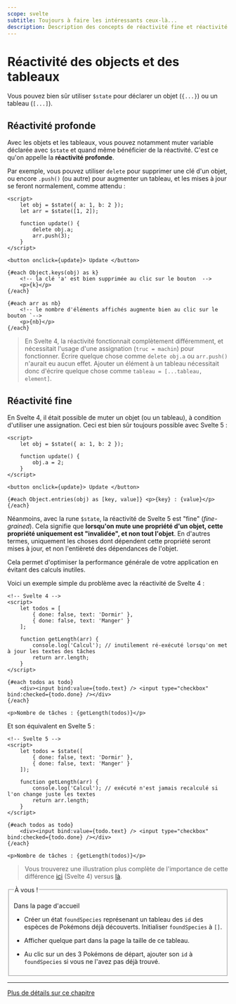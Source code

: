 ```yaml
---
scope: svelte
subtitle: Toujours à faire les intéressants ceux-là...
description: Description des concepts de réactivité fine et réactivité profonde en Svelte 5
---
```


# Réactivité des objects et des tableaux

Vous pouvez bien sûr utiliser `$state` pour déclarer un objet (`{...}`) ou un tableau (`[...]`).

## Réactivité profonde

Avec les objets et les tableaux, vous pouvez notamment muter variable déclarée avec `$state` et
quand même bénéficier de la réactivité. C'est ce qu'on appelle la **réactivité profonde**.

Par exemple, vous pouvez utiliser `delete` pour supprimer une clé d'un objet, ou encore `.push()`
(ou autre) pour augmenter un tableau, et les mises à jour se feront normalement, comme attendu :

```svelte
<script>
	let obj = $state({ a: 1, b: 2 });
	let arr = $state([1, 2]);

	function update() {
		delete obj.a;
		arr.push(3);
	}
</script>

<button onclick={update}> Update </button>

{#each Object.keys(obj) as k}
	<!-- la clé 'a' est bien supprimée au clic sur le bouton  -->
	<p>{k}</p>
{/each}

{#each arr as nb}
	<!-- le nombre d'éléments affichés augmente bien au clic sur le bouton `-->
	<p>{nb}</p>
{/each}
```

> En Svelte 4, la réactivité fonctionnait complètement différemment, et nécessitait l'usage d'une
> assignation (`truc = machin`) pour fonctionner. Écrire quelque chose comme `delete obj.a` ou
> `arr.push()` n'aurait eu aucun effet. Ajouter un élément à un tableau nécessitait donc d'écrire
> quelque chose comme `tableau = [...tableau, element]`.

## Réactivité fine

En Svelte 4, il était possible de muter un objet (ou un tableau), à condition d'utiliser une
assignation. Ceci est bien sûr toujours possible avec Svelte 5 :

```svelte
<script>
	let obj = $state({ a: 1, b: 2 });

	function update() {
		obj.a = 2;
	}
</script>

<button onclick={update}> Update </button>

{#each Object.entries(obj) as [key, value]} <p>{key} : {value}</p> {/each}
```

Néanmoins, avec la rune `$state`, la réactivité de Svelte 5 est "fine" (_fine-grained_). Cela
signifie que **lorsqu'on mute une propriété d'un objet, cette propriété uniquement est "invalidée",
et non tout l'objet**. En d'autres termes, uniquement les choses dont dépendent cette propriété
seront mises à jour, et non l'entièreté des dépendances de l'objet.

Cela permet d'optimiser la performance générale de votre application en évitant des calculs
inutiles.

Voici un exemple simple du problème avec la réactivité de Svelte 4 :

```svelte
<!-- Svelte 4 -->
<script>
	let todos = [
		{ done: false, text: 'Dormir' },
		{ done: false, text: 'Manger' }
	];

	function getLength(arr) {
		console.log('Calcul'); // inutilement ré-exécuté lorsqu'on met à jour les textes des tâches
		return arr.length;
	}
</script>

{#each todos as todo}
	<div><input bind:value={todo.text} /> <input type="checkbox" bind:checked={todo.done} /></div>
{/each}

<p>Nombre de tâches : {getLength(todos)}</p>
```

Et son équivalent en Svelte 5 :

```svelte
<!-- Svelte 5 -->
<script>
	let todos = $state([
		{ done: false, text: 'Dormir' },
		{ done: false, text: 'Manger' }
	]);

	function getLength(arr) {
		console.log('Calcul'); // exécuté n'est jamais recalculé si l'on change juste les textes
		return arr.length;
	}
</script>

{#each todos as todo}
	<div><input bind:value={todo.text} /> <input type="checkbox" bind:checked={todo.done} /></div>
{/each}

<p>Nombre de tâches : {getLength(todos)}</p>
```

> Vous trouverez une illustration plus complète de l'importance de cette différence
> [ici](https://svelte-5-preview.vercel.app/#H4sIAAAAAAAAE2VSy27jMAz8FVV7cAIE8t21DfSwf7C3OgdVohOhCmXIdLaF4H9fPewE6N7I0ZAzpBj4aCzMvHkPHOUNeMPfpomfOH1PKZnvYAliPrvFq4S0s_Jmon7AgSwQI6fdzDr2fn6NUATHBRUZh8zDTRo0eDlkzpGF9DyQcjg7C8K6y6HyoKRVi5UUidXxtVA80OKx9BbRIYHPTVjXs5cUCO0QjsICXuiai9Yf6lLrP5F4gDsgPbTNyAoiPuGbvXQdq35j7F4dWdHchhjoMVdJBxJCZOy0A2EPBkpuGjZKO8PpiRJ8UcOKHEl_ARJ3aRfYGWsJzg_N_6nRQFXt87X1c_fYGpwWYg7jINr9xS5sE6-szoTwC6S6bv8j5xxkxVabe18EtyYfBnWT9bqQt5ucb32erHQS3cDVFdTnh_saeKnLOeitMm1ir2zrohTq5CR_UDv14eddrM9Laeupj8d2c9qMBjRvyC-wntd_ggUqOqcCAAA=)
> (Svelte 4) versus
> [là](https://svelte-5-preview.vercel.app/#H4sIAAAAAAAAE2VSy07EMAz8lRCQ2kqovZe2Egf-gBvlEBJ3N9qsUyXuAqr67-TRZSW4xfZ4Zmxn5ZM24Hn7tnIUZ-Atf55n_sjpe46Bv4AhCLG3i5Mx03np9EzDiCMZIEZWWc969uBJEJRv79VTKIXitKAkbZE5OAuNGg9lwlZsjeWRpEVvDdTGHsrCgRRGLkZQABaJI0Ac0OIwa9TBKYFLJKwf2F181MoiVLUBPNAxNW1_1IVSrwFYwgWQfrX1xHKmPsE3u-t7VrxgYC8qljX3IUbK2vPij-XeO1IUbdkkjIfHa47gi1qWOUm4A1B9EWaBXN-qX8L_kLC9oria75rbgrHTOC_ELAaXyn5iv-7jbKxJgPUehDzuRxA-PeIGqFP6MmTBneRDo2qTXr-m1UXHO88NFe_ej1weQZ4-7NfIc1-KQe2dcf5rZ9dkpbWJTtL2u3lY_x59u32DrpmH8KPOVulJg-ItuQW29-0HkdosMowCAAA=).

<fieldset class='task'>
<legend>À vous !</legend>

Dans la page d'accueil

- Créer un état `foundSpecies` représenant un tableau des `id` des espèces de Pokémons déjà
  découverts. Initialiser `foundSpecies` à `[]`.

- Afficher quelque part dans la page la taille de ce tableau.

- Au clic sur un des 3 Pokémons de départ, ajouter son `id` à `foundSpecies` si vous ne l'avez
  pas déjà trouvé.

</fieldset>

---

[Plus de détails sur ce chapitre](https://svelte-5-preview.vercel.app/docs/fine-grained-reactivity)
